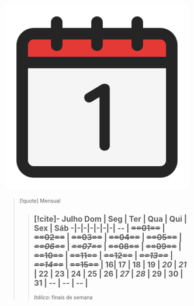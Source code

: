 ![image](.attachments/200f9579b97a40474992ae624fd8b13884f54a7c.png) 
---
> [!quote] Mensual
> > [!cite]- Julho
> > Dom | Seg | Ter | Qua | Qui | Sex | Sáb
> > -|-|-|-|-|-|-|
> > -- | ~~==01==~~ | ~~==02==~~ | ~~==03==~~ | ~~==04==~~ | ~~==05==~~ | ~~_==06==_~~ |
> > ~~_==07==_~~ | ~~==08==~~ | ~~==09==~~ | ~~==10==~~ | ~~==11==~~ | ~~==12==~~ | ~~_==13==_~~ |
> > ~~_==14==_~~ | ~~==15==~~ | 16| 17 | 18 | 19 | _20_ |
> > _21_ | 22 | 23 | 24 | 25 | 26 | _27_ |
> > _28_ | 29 | 30 | 31 | -- | -- | -- |
> > ---
> > _Itálico:_ finais de semana
> > 